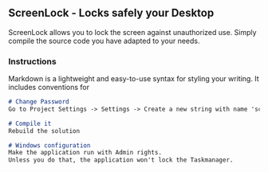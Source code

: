## ScreenLock - Locks safely your Desktop

ScreenLock allows you to lock the screen against unauthorized use. Simply compile the source code you have adapted to your needs.

### Instructions

Markdown is a lightweight and easy-to-use syntax for styling your writing. It includes conventions for

```markdown
# Change Password
Go to Project Settings -> Settings -> Create a new string with name 'screenpw' and your password as value.

# Compile it
Rebuild the solution

# Windows configuration
Make the application run with Admin rights.
Unless you do that, the application won't lock the Taskmanager.

```

